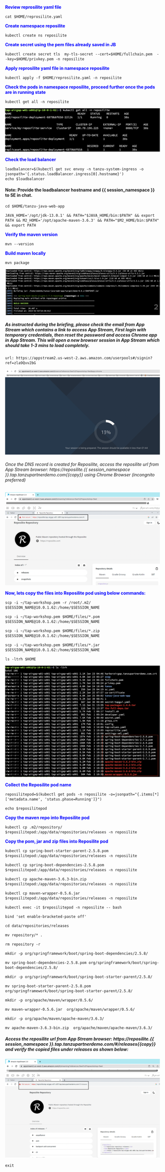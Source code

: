 <p style="color:blue"><strong> Review reprosilite yaml file </strong></p>

```execute
cat $HOME/reprosilite.yaml
```

<p style="color:blue"><strong> Create namespace reposilite </strong></p>

```execute
kubectl create ns reposilite
```

<p style="color:blue"><strong> Create secret using the pem files already saved in JB </strong></p>

```execute
kubectl create secret tls  my-tls-secret --cert=$HOME/fullchain.pem  --key=$HOME/privkey.pem -n reposilite
```

<p style="color:blue"><strong> Apply reprosilite yaml file in namespace reposilite </strong></p>

```execute
kubectl apply -f $HOME/reprosilite.yaml -n reposilite
```

<p style="color:blue"><strong> Check the pods in namespace reposilite, proceed further once the pods are in running state</strong></p>

```execute
kubectl get all -n reposilite
```

![Local host](images/airgap-15.png)


<p style="color:blue"><strong> Check the load balancer </strong></p>

```execute
loadbalancer=$(kubectl get svc envoy -n tanzu-system-ingress -o jsonpath='{.status.loadBalancer.ingress[0].hostname}')
echo $loadbalancer
```

#### Note: Provide the loadbalancer hostname and {{ session_namespace }} to SE in chat. 

```execute-2
cd $HOME/tanzu-java-web-app
```

```execute-2
JAVA_HOME='/opt/jdk-13.0.1' && PATH="$JAVA_HOME/bin:$PATH" && export PATH && M2_HOME='/opt/apache-maven-3.6.3' && PATH="$M2_HOME/bin:$PATH" && export PATH
```

<p style="color:blue"><strong> Verify the maven version </strong></p>

```execute-2
mvn --version
```

<p style="color:blue"><strong> Build maven locally </strong></p>

```execute-2
mvn package
```

![Local host](images/airgap-16.png)

##### As instructed during the briefing, please check the email from App Stream which contains a link to access App Stream, First login with temporary credentials, then reset the password and access Chrome app in App Stream. This will open a new browser session in App Stream which should take 1-3 mins to load completely. 

```dashboard:open-url
url: https://appstream2.us-west-2.aws.amazon.com/userpools#/signin?ref=zla9Qvv2bG
```

![Local host](images/airgap-111.png)

###### Once the DNS record is created for Reposilite, access the reposilite url from App Stream browser: https://reposilite.{{ session_namespace }}.tap.tanzupartnerdemo.com{{copy}} using Chrome Browser (incongnito preferred)

![Local host](images/airgap-112.png)

<p style="color:blue"><strong> Now, lets copy the files into Reposilite pod using below commands:   </strong></p>

```execute-2
scp -i ~/tap-workshop.pem -r /root/.m2/ $SESSION_NAME@10.0.1.62:/home/$SESSION_NAME
```

```execute-2
scp -i ~/tap-workshop.pem $HOME/files/*.pom $SESSION_NAME@10.0.1.62:/home/$SESSION_NAME
```

```execute-2
scp -i ~/tap-workshop.pem $HOME/files/*.zip $SESSION_NAME@10.0.1.62:/home/$SESSION_NAME
```

```execute-2
scp -i ~/tap-workshop.pem $HOME/files/*.jar $SESSION_NAME@10.0.1.62:/home/$SESSION_NAME
```

```execute-1
ls -ltrh $HOME
```

![Local host](images/airgap-17.png)

<p style="color:blue"><strong> Collect the Reposilite pod name </strong></p>
 
```execute
reposilitepod=$(kubectl get pods -n reposilite -o=jsonpath="{.items[*]['metadata.name', 'status.phase=Running']}")
```

```execute
echo $reposilitepod
```

<p style="color:blue"><strong> Copy the maven repo into Reposilite pod </strong></p>

```execute
kubectl cp .m2/repository/ $reposilitepod:/app/data/repositories/releases -n reposilite
```

<p style="color:blue"><strong> Copy the pom, jar and zip files into Reposilite pod </strong></p>

```execute
kubectl cp spring-boot-starter-parent-2.5.8.pom $reposilitepod:/app/data/repositories/releases -n reposilite
```

```execute
kubectl cp spring-boot-dependencies-2.5.8.pom $reposilitepod:/app/data/repositories/releases -n reposilite
```

```execute
kubectl cp apache-maven-3.6.3-bin.zip $reposilitepod:/app/data/repositories/releases -n reposilite
```

```execute
kubectl cp maven-wrapper-0.5.6.jar $reposilitepod:/app/data/repositories/releases -n reposilite
```

```execute
kubectl exec -it $reposilitepod -n reposilite -- bash
```

```execute
bind 'set enable-bracketed-paste off'
```

```execute
cd data/repositories/releases
```

```execute
mv repository/* .
```

```execute
rm repository -r
```

```execute
mkdir -p org/springframework/boot/spring-boot-dependencies/2.5.8/
```

```execute
mv spring-boot-dependencies-2.5.8.pom org/springframework/boot/spring-boot-dependencies/2.5.8/
```

```execute
mkdir -p org/springframework/boot/spring-boot-starter-parent/2.5.8/
```

```execute
mv spring-boot-starter-parent-2.5.8.pom org/springframework/boot/spring-boot-starter-parent/2.5.8/
```

```execute
mkdir -p org/apache/maven/wrapper/0.5.6/
```

```execute
mv maven-wrapper-0.5.6.jar  org/apache/maven/wrapper/0.5.6/
```

```execute
mkdir -p org/apache/maven/apache-maven/3.6.3/
```

```execute
mv apache-maven-3.6.3-bin.zip  org/apache/maven/apache-maven/3.6.3/
```

##### Access the reposilite url from App Stream browser: https://reposilite.{{ session_namespace }}.tap.tanzupartnerdemo.com/#/releases{{copy}} and verify the copied files under releases as shown below: 

![Local host](images/airgap-113.png)

```execute
exit
```

